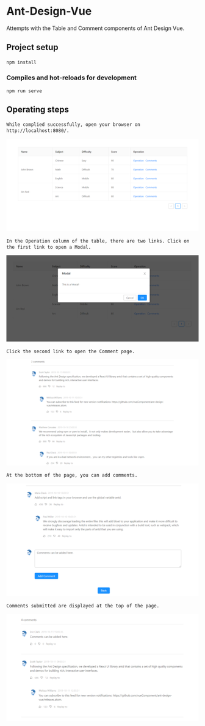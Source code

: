 # Ant-Design-Vue
Attempts with the Table and Comment components of Ant Design Vue.
## Project setup
```
npm install
```

### Compiles and hot-reloads for development
```
npm run serve
```

## Operating steps
```
While complied successfully, open your browser on http://localhost:8080/.
```
![image](https://github.com/HuihuiChang/Ant-Design-Vue/blob/master/ImageFolderForReadMe/Table.png)
```
In the Operation column of the table, there are two links. Click on the first link to open a Modal.
```
![image](https://github.com/HuihuiChang/Ant-Design-Vue/blob/master/ImageFolderForReadMe/Modal.png)
```
Click the second link to open the Comment page.
```
![image](https://github.com/HuihuiChang/Ant-Design-Vue/blob/master/ImageFolderForReadMe/Comments.png)
```
At the bottom of the page, you can add comments.
```
![image](https://github.com/HuihuiChang/Ant-Design-Vue/blob/master/ImageFolderForReadMe/AddComment.png)
```
Comments submitted are displayed at the top of the page.
```
![image](https://github.com/HuihuiChang/Ant-Design-Vue/blob/master/ImageFolderForReadMe/AddedComment.png)
